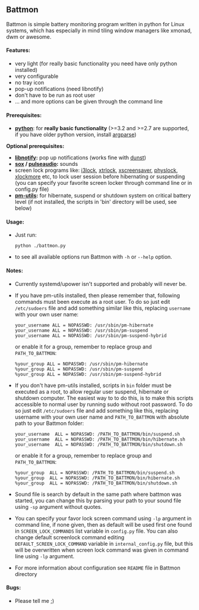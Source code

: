 ## Battmon
Battmon is simple battery monitoring program written in python for Linux systems, which has especially in mind tiling window managers like xmonad, dwm or awesome.

#### Features:
* very light (for really basic functionality you need have only python installed)
* very configurable
* no tray icon
* pop-up notifications (need libnotify)
* don't have to be run as root user
* ... and more options can be given through the command line

#### Prerequisites:
* **[python](http://python.org/download/)**: for **really basic functionality** (>=3.2 and >=2.7 are supported,
  if you have older python version, install [argparse](https://pypi.python.org/pypi/argparse))

**Optional prerequisites:** 
* **[libnotify](https://developer.gnome.org/libnotify/):** pop up notifications (works fine with [dunst](https://dunst-project.org))
* **[sox](http://sox.sourceforge.net/) / [pulseaudio](www.pulseaudio.org):** sounds
* screen lock programs like: [i3lock](http://i3wm.org/i3lock/), [xtrlock](http://ftp.debian.org/debian/pool/main/x/xtrlock/), [xscreensaver](http://ftp.debian.org/debian/pool/main/x/xtrlock/), [physlock](https://github.com/muennich/physlock), [xlockmore](http://www.tux.org/~bagleyd/xlockmore.html) etc, to lock user session before hibernating or suspending  
  (you can specify your favorite screen locker through command line or in config.py file)
* **[pm-utils](http://pm-utils.freedesktop.org/wiki/):** for hibernate, suspend or shutdown system on critical battery level
      (if not installed, the scripts in 'bin' directory will be used, see below)
      
#### Usage:
* Just run: 
  ```
  python ./battmon.py
  ```
  
* to see all available options run Battmon with `-h` or `--help` option.

#### Notes:
* Currently systemd/upower isn't supported and probably will never be.

* If you have pm-utils installed, then please remember that, following commands must been execute as a root user.
  To do so just edit `/etc/sudoers` file and add something  similar like this, replacing `username`
  with your own user name:
  ```
  your_username ALL = NOPASSWD: /usr/sbin/pm-hibernate
  your_username ALL = NOPASSWD: /usr/sbin/pm-suspend
  your_username ALL = NOPASSWD: /usr/sbin/pm-suspend-hybrid
  ```  
  or enable it for a group, remember to replace group and `PATH_TO_BATTMON`:  
  ```
  %your_group ALL = NOPASSWD: /usr/sbin/pm-hibernate
  %your_group ALL = NOPASSWD: /usr/sbin/pm-suspend
  %your_group ALL = NOPASSWD: /usr/sbin/pm-suspend-hybrid
  ```
  
* If you don't have pm-utils installed, scripts in `bin` folder must be executed
  as a root, to allow regular user suspend, hibernate or shutdown computer.
  The easiest way to to do this, is to make this scripts accessible to normal user
  by running sudo without root password.
  To do so just edit `/etc/sudoers` file and add something like this, replacing username
  with your own user name and `PATH_TO_BATTMON` with absolute path to your Battmon folder:
  ```
  your_username  ALL = NOPASSWD: /PATH_TO_BATTMON/bin/suspend.sh
  your_username  ALL = NOPASSWD: /PATH_TO_BATTMON/bin/hibernate.sh
  your_username  ALL = NOPASSWD: /PATH_TO_BATTMON/bin/shutdown.sh
  ```
  or enable it for a group, remember to replace group and `PATH_TO_BATTMON`:
  ```
  %your_group  ALL = NOPASSWD: /PATH_TO_BATTMON/bin/suspend.sh
  %your_group  ALL = NOPASSWD: /PATH_TO_BATTMON/bin/hibernate.sh
  %your_group  ALL = NOPASSWD: /PATH_TO_BATTMON/bin/shutdown.sh
  ```
  
* Sound file is search by default in the same path where battmon was started,
  you can change this by parsing your path to your sound file using `-sp` argument
  without quotes.

* You can specify your favor lock screen command using `-lp` argument in command line,
  if none given, then as default will be used first one found in `SCREEN_LOCK_COMMANDS`
  list variable in `config.py` file.
  You can also change default screenlock command editing `DEFAULT_SCREEN_LOCK_COMMAND` variable
  in `internal_config.py` file, but this will be overwritten when screen lock command
  was given in command line using `-lp` argument.
  
* For more information about configuration see  `README` file in Battmon directory 

#### Bugs:
* Please tell me ;)
